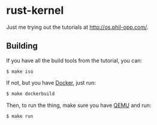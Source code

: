 # rust-kernel

Just me trying out the tutorials at http://os.phil-opp.com/.

## Building

If you have all the build tools from the tutorial, you can:

```
$ make iso
```

If not, but you have [Docker](https://www.docker.com), just run:

```bash
$ make dockerbuild
```

Then, to run the thing, make sure you have [QEMU](http://www.qemu.org) and run:

```bash
$ make run
```
